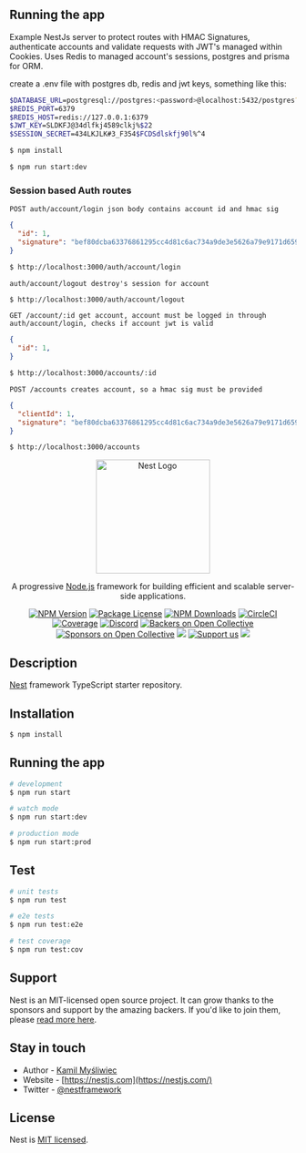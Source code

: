 ## Running the app

Example NestJs server to protect routes with HMAC Signatures, authenticate accounts and validate requests with JWT's managed within Cookies. Uses Redis to managed account's sessions, postgres and prisma for ORM.

create a .env file with postgres db, redis and jwt keys, something like this:

```bash
$DATABASE_URL=postgresql://postgres:<password>@localhost:5432/postgres?schema=public
$REDIS_PORT=6379
$REDIS_HOST=redis://127.0.0.1:6379
$JWT_KEY=SLDKFJ@34dlfkj4589clkj%$22
$SESSION_SECRET=434LKJLK#3_F354$FCDSdlskfj90l%^4
```

```bash
$ npm install
```

```bash
$ npm run start:dev
```

### Session based Auth routes

`POST auth/account/login json body contains account id and hmac sig`

```json
{
  "id": 1,
  "signature": "bef80dcba63376861295cc4d81c6ac734a9de3e5626a79e9171d6593ddc9fd5a"
}
```

```bash
$ http://localhost:3000/auth/account/login
```

`auth/account/logout destroy's session for account`

```bash
$ http://localhost:3000/auth/account/logout
```

`GET /account/:id get account, account must be logged in through auth/account/login, checks if account jwt is valid`

```json
{
  "id": 1,
}
```

```bash
$ http://localhost:3000/accounts/:id
```

`POST /accounts creates account, so a hmac sig must be provided`

```json
{
  "clientId": 1,
  "signature": "bef80dcba63376861295cc4d81c6ac734a9de3e5626a79e9171d6593ddc9fd5a"
}
```

```bash
$ http://localhost:3000/accounts
```


<p align="center">
  <a href="http://nestjs.com/" target="blank"><img src="https://nestjs.com/img/logo-small.svg" width="200" alt="Nest Logo" /></a>
</p>

[circleci-image]: https://img.shields.io/circleci/build/github/nestjs/nest/master?token=abc123def456
[circleci-url]: https://circleci.com/gh/nestjs/nest

  <p align="center">A progressive <a href="http://nodejs.org" target="_blank">Node.js</a> framework for building efficient and scalable server-side applications.</p>
    <p align="center">
<a href="https://www.npmjs.com/~nestjscore" target="_blank"><img src="https://img.shields.io/npm/v/@nestjs/core.svg" alt="NPM Version" /></a>
<a href="https://www.npmjs.com/~nestjscore" target="_blank"><img src="https://img.shields.io/npm/l/@nestjs/core.svg" alt="Package License" /></a>
<a href="https://www.npmjs.com/~nestjscore" target="_blank"><img src="https://img.shields.io/npm/dm/@nestjs/common.svg" alt="NPM Downloads" /></a>
<a href="https://circleci.com/gh/nestjs/nest" target="_blank"><img src="https://img.shields.io/circleci/build/github/nestjs/nest/master" alt="CircleCI" /></a>
<a href="https://coveralls.io/github/nestjs/nest?branch=master" target="_blank"><img src="https://coveralls.io/repos/github/nestjs/nest/badge.svg?branch=master#9" alt="Coverage" /></a>
<a href="https://discord.gg/G7Qnnhy" target="_blank"><img src="https://img.shields.io/badge/discord-online-brightgreen.svg" alt="Discord"/></a>
<a href="https://opencollective.com/nest#backer" target="_blank"><img src="https://opencollective.com/nest/backers/badge.svg" alt="Backers on Open Collective" /></a>
<a href="https://opencollective.com/nest#sponsor" target="_blank"><img src="https://opencollective.com/nest/sponsors/badge.svg" alt="Sponsors on Open Collective" /></a>
  <a href="https://paypal.me/kamilmysliwiec" target="_blank"><img src="https://img.shields.io/badge/Donate-PayPal-ff3f59.svg"/></a>
    <a href="https://opencollective.com/nest#sponsor"  target="_blank"><img src="https://img.shields.io/badge/Support%20us-Open%20Collective-41B883.svg" alt="Support us"></a>
  <a href="https://twitter.com/nestframework" target="_blank"><img src="https://img.shields.io/twitter/follow/nestframework.svg?style=social&label=Follow"></a>
</p>
  <!--[![Backers on Open Collective](https://opencollective.com/nest/backers/badge.svg)](https://opencollective.com/nest#backer)
  [![Sponsors on Open Collective](https://opencollective.com/nest/sponsors/badge.svg)](https://opencollective.com/nest#sponsor)-->

## Description

[Nest](https://github.com/nestjs/nest) framework TypeScript starter repository.

## Installation

```bash
$ npm install
```

## Running the app

```bash
# development
$ npm run start

# watch mode
$ npm run start:dev

# production mode
$ npm run start:prod
```

## Test

```bash
# unit tests
$ npm run test

# e2e tests
$ npm run test:e2e

# test coverage
$ npm run test:cov
```

## Support

Nest is an MIT-licensed open source project. It can grow thanks to the sponsors and support by the amazing backers. If you'd like to join them, please [read more here](https://docs.nestjs.com/support).

## Stay in touch

- Author - [Kamil Myśliwiec](https://kamilmysliwiec.com)
- Website - [https://nestjs.com](https://nestjs.com/)
- Twitter - [@nestframework](https://twitter.com/nestframework)

## License

Nest is [MIT licensed](LICENSE).
